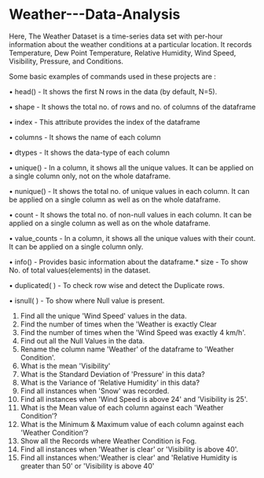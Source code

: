 # Weather---Data-Analysis

Here, The Weather Dataset is a time-series data set with per-hour information about the weather conditions at a particular location. It records Temperature, Dew Point Temperature, Relative Humidity, Wind Speed, Visibility, Pressure, and Conditions.

Some basic examples of commands used in these projects are :

•	head() - It shows the first N rows in the data (by default, N=5).

•	shape - It shows the total no. of rows and no. of columns of the dataframe

•	index - This attribute provides the index of the dataframe

•	columns - It shows the name of each column

•	dtypes - It shows the data-type of each column

•	unique() - In a column, it shows all the unique values. It can be applied on a single column only, not on the whole dataframe.

•	nunique() - It shows the total no. of unique values in each column. It can be applied on a single column as well as on the whole dataframe.

•	count - It shows the total no. of non-null values in each column. It can be applied on a single column as well as on the whole dataframe.

•	value_counts - In a column, it shows all the unique values with their count. It can be applied on a single column only.

•	info() - Provides basic information about the dataframe.* size - To show No. of total values(elements) in the dataset.

•	duplicated( ) - To check row wise and detect the Duplicate rows.

•	isnull( ) - To show where Null value is present.

1.	Find all the unique 'Wind Speed' values in the data.
2.	Find the number of times when the 'Weather is exactly Clear
3.	Find the number of times when the 'Wind Speed was exactly 4 km/h'.
4.	Find out all the Null Values in the data.
5.	Rename the column name 'Weather' of the dataframe to 'Weather Condition'.
6.	What is the mean 'Visibility'
7.	What is the Standard Deviation of 'Pressure' in this data?
8.	What is the Variance of 'Relative Humidity' in this data?
9.	Find all instances when 'Snow' was recorded.
10.	Find all instances when 'Wind Speed is above 24' and 'Visibility is 25'.
11.	What is the Mean value of each column against each 'Weather Condition’?
12.	What is the Minimum & Maximum value of each column against each 'Weather Condition’?
13.	Show all the Records where Weather Condition is Fog.
14.	Find all instances when 'Weather is clear' or 'Visibility is above 40'.
15.	Find all instances when:'Weather is clear' and 'Relative Humidity is greater than 50' or 'Visibility is above 40'
